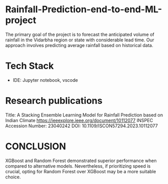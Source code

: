 # Rainfall-Prediction-end-to-end-ML-project

The primary goal of the project is to forecast the anticipated volume of rainfall in the Vidarbha region or state with considerable lead time. Our approach involves predicting average rainfall based on historical data.


# Tech Stack

* IDE: Jupyter notebook, vscode

# Research publications
Title: A Stacking Ensemble Learning Model for Rainfall Prediction based on Indian Climate
https://ieeexplore.ieee.org/document/10112077
INSPEC Accession Number: 23040242
DOI: 10.1109/ISCON57294.2023.10112077


# CONCLUSION

XGBoost and Random Forest demonstrated superior performance when compared to alternative models. Nevertheless, if prioritizing speed is crucial, opting for Random Forest over XGBoost may be a more suitable choice.


